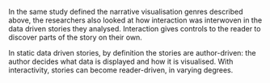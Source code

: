 In the same study defined the narrative visualisation genres described above, the researchers also looked at how interaction was interwoven in the data driven stories they analysed. Interaction gives controls to the reader to discover parts of the story on their own.

In static data driven stories, by definition the stories are author-driven: the author decides what data is displayed and how it is visualised. With interactivity, stories can become reader-driven, in varying degrees.
